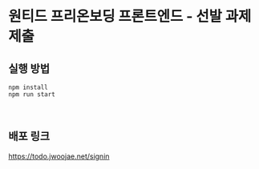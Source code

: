 # 원티드 프리온보딩 프론트엔드 - 선발 과제 제출

## 실행 방법

```
npm install
npm run start
```

<br>

## 배포 링크

https://todo.jwoojae.net/signin
